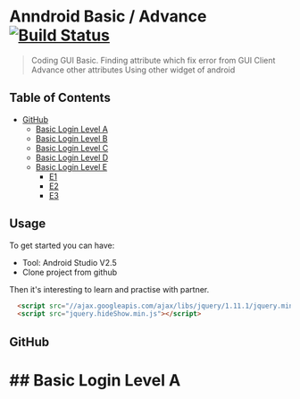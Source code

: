 # Anndroid Basic / Advance [![Build Status](https://travis-ci.org/nomensa/jquery.hide-show.svg)](https://travis-ci.org/nomensa/jquery.hide-show.svg?branch=master)

> Coding GUI Basic.
> Finding attribute which fix error from GUI Client
> Advance other attributes
> Using other widget of android

## Table of Contents
- [GitHub](#github)
  - [Basic Login Level A](#basic-login-level-a)
  - [Basic Login Level B](#adjust-tab-space)
  - [Basic Login Level C](#commit-history-by-author)
  - [Basic Login Level D](#cloning-a-repository)
  - [Basic Login Level E](#branch)
    - [E1](#compare-all-branches-to-another-branch)
    - [E2](#comparing-branches)
    - [E3](#compare-branches-across-forked-repositories)
 

## Usage

To get started you can have:

 - Tool: Android Studio V2.5
 - Clone project from github

Then it's interesting to learn and practise with partner.

```html
  <script src="//ajax.googleapis.com/ajax/libs/jquery/1.11.1/jquery.min.js"></script>
  <script src="jquery.hideShow.min.js"></script>
```

## GitHub
# ## Basic Login Level A



